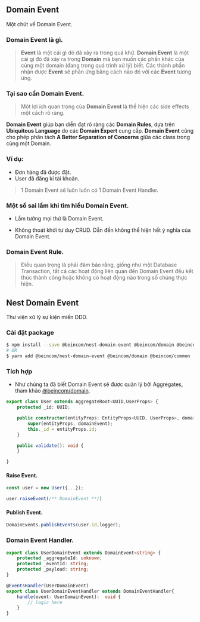 ## Domain Event
Một chút về Domain Event.

### Domain Event là gì.
> **Event** là một cái gì đó đã xảy ra trong quá khứ. 
> **Domain Event** là một cái gì đó đã xảy ra trong **Domain** mà bạn muốn các phần khác của cùng một domain (đang trong quá trình xử lý) biết.
> Các thành phần nhận được **Event** sẽ phản ứng bằng cách nào đó với các **Event** tương ứng.

### Tại sao cần Domain Event.
> Một lợi ích quan trọng của **Domain Event** là thể hiện các side effects một cách rõ ràng.

**Domain Event** giúp bạn diễn đạt rõ ràng các **Domain Rules**, dựa trên **Ubiquitous Language** do các **Domain Expert** cung cấp.
**Domain Event** cũng cho phép phân tách **A Better Separation of Concerns** giữa các class trong cùng một Domain.
### Ví dụ:
 - Đơn hàng đã được đặt.
 - User đã đăng kí tài khoản.

> 1 Domain Event sẽ luôn luôn có 1 Domain Event Handler.
> 

### Một số sai lầm khi tìm hiểu Domain Event.
- Lầm tưởng mọi thứ là Domain Event.

- Không thoát khởi tư duy CRUD. Dẫn đến không thể hiện hết ý nghĩa của Domain Event.


### Domain Event Rule.
> Điều quan trọng là phải đảm bảo rằng, giống như một Database Transaction, tất cả các hoạt động liên quan đến Domain Event đều kết thúc thành công hoặc không có hoạt động nào trong số chúng thực hiện.

## Nest Domain Event
Thư viện xử lý sự kiện miền DDD.

### Cài đặt package
```bash
$ npm install --save @beincom/nest-domain-event @beincom/domain @beincom/common 
# OR
$ yarn add @beincom/nest-domain-event @beincom/domain @beincom/common 
```

### Tích hợp
- Như chúng ta đã biết Domain Event sẽ được quản lý bởi Aggregates, tham khảo [@beincom/domain](https://github.com/Beincomm/typeddd/tree/master/packages/domain).

```ts
export class User extends AggregateRoot<UUID,UserProps> {
    protected _id: UUID;

    public constructor(entityProps: EntityProps<UUID, UserProps>, domainEvent: IDomainEvent<unknown>[]) {
        super(entityProps, domainEvent);
        this._id = entityProps.id;
    }

    public validate(): void {
    }

}
```
#### Raise Event.
```ts
const user = new User({...});

user.raiseEvent(/** DomainEvent **/)
```

#### Publish Event.
```ts
DomainEvents.publishEvents(user.id,logger);
```

### Domain Event Handler.
```ts
export class UserDomainEvent extends DomainEvent<string> {
    protected _aggregateId: unknown;
    protected _eventId: string;
    protected _payload: string;
}

@EventsHandler(UserDomainEvent)
export class UserDomainEventHandler extends DomainEventHandler{
    handle(event: UserDomainEvent):  void {
        // logic here
    }
}
```